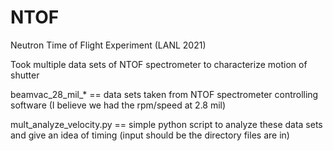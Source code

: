 # NTOF
Neutron Time of Flight Experiment (LANL 2021)

Took multiple data sets of NTOF spectrometer to characterize motion of shutter

beamvac_28_mil_* == data sets taken from NTOF spectrometer controlling software (I believe we had the rpm/speed at 2.8 mil)

mult_analyze_velocity.py == simple python script to analyze these data sets and give an idea of timing (input should be the directory files are in)
